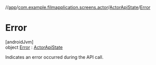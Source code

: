 //[app](../../../../index.md)/[com.example.filmapplication.screens.actor](../../index.md)/[ActorApiState](../index.md)/[Error](index.md)

# Error

[androidJvm]\
object [Error](index.md) : [ActorApiState](../index.md)

Indicates an error occurred during the API call.
